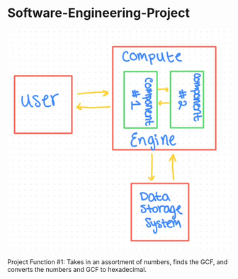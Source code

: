 # Software-Engineering-Project

![BlockDiagram](https://github.com/jcalhounn/Software-Engineering-Project/blob/main/BlockDiagram.jpg?raw=true)

Project Function #1:
  Takes in an assortment of numbers, finds the GCF, and converts the numbers and GCF to hexadecimal.
